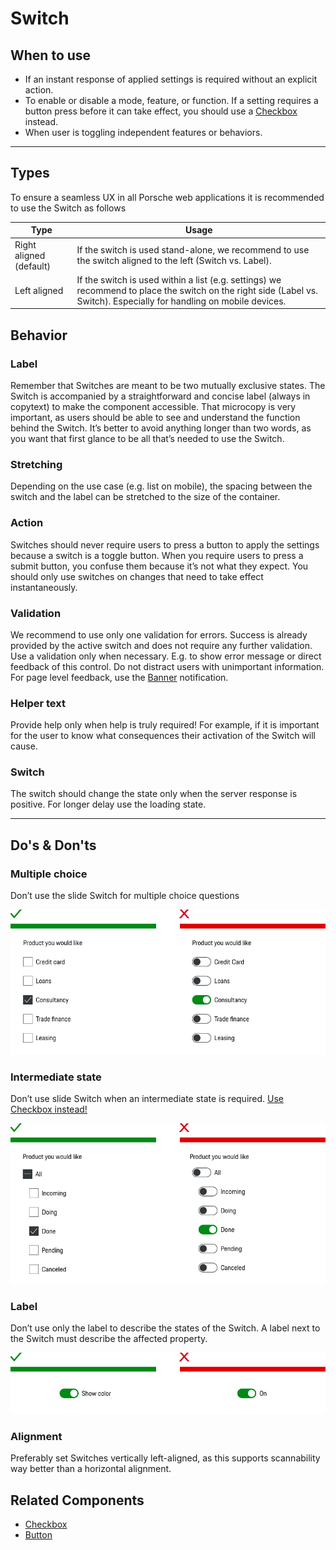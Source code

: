 # Switch

<TableOfContents></TableOfContents>

## When to use

- If an instant response of applied settings is required without an explicit action.
- To enable or disable a mode, feature, or function. If a setting requires a button press before it can take effect, you
  should use a [Checkbox](components/checkbox) instead.
- When user is toggling independent features or behaviors.

---

## Types

To ensure a seamless UX in all Porsche web applications it is recommended to use the Switch as follows

| Type                    | Usage                                                                                                                                                                 |
| ----------------------- | --------------------------------------------------------------------------------------------------------------------------------------------------------------------- |
| Right aligned (default) | If the switch is used stand-alone, we recommend to use the switch aligned to the left (Switch vs. Label).                                                             |
| Left aligned            | If the switch is used within a list (e.g. settings) we recommend to place the switch on the right side (Label vs. Switch). Especially for handling on mobile devices. |

## Behavior

### Label

Remember that Switches are meant to be two mutually exclusive states. The Switch is accompanied by a straightforward and
concise label (always in copytext) to make the component accessible. That microcopy is very important, as users should
be able to see and understand the function behind the Switch. It’s better to avoid anything longer than two words, as
you want that first glance to be all that’s needed to use the Switch.

### Stretching

Depending on the use case (e.g. list on mobile), the spacing between the switch and the label can be stretched to the
size of the container.

### Action

Switches should never require users to press a button to apply the settings because a switch is a toggle button. When
you require users to press a submit button, you confuse them because it’s not what they expect. You should only use
switches on changes that need to take effect instantaneously.

### Validation

We recommend to use only one validation for errors. Success is already provided by the active switch and does not
require any further validation. Use a validation only when necessary. E.g. to show error message or direct feedback of
this control. Do not distract users with unimportant information. For page level feedback, use the
[Banner](components/banner) notification.

### Helper text

Provide help only when help is truly required! For example, if it is important for the user to know what consequences
their activation of the Switch will cause.

### Switch

The switch should change the state only when the server response is positive. For longer delay use the loading state.

---

## Do's & Don'ts

### Multiple choice

Don’t use the slide Switch for multiple choice questions

![Multiple choice questions](./assets/switch-multiple_choice.png)

### Intermediate state

Don’t use slide Switch when an intermediate state is required. [Use Checkbox instead!](components/checkbox)

![Intermediate state](./assets/switch-intermediate-state.png)

### Label

Don’t use only the label to describe the states of the Switch. A label next to the Switch must describe the affected
property.

![Switch Label](./assets/switch-label.png)

### Alignment

Preferably set Switches vertically left-aligned, as this supports scannability way better than a horizontal alignment.

## Related Components

- [Checkbox](components/checkbox)
- [Button](components/button)
